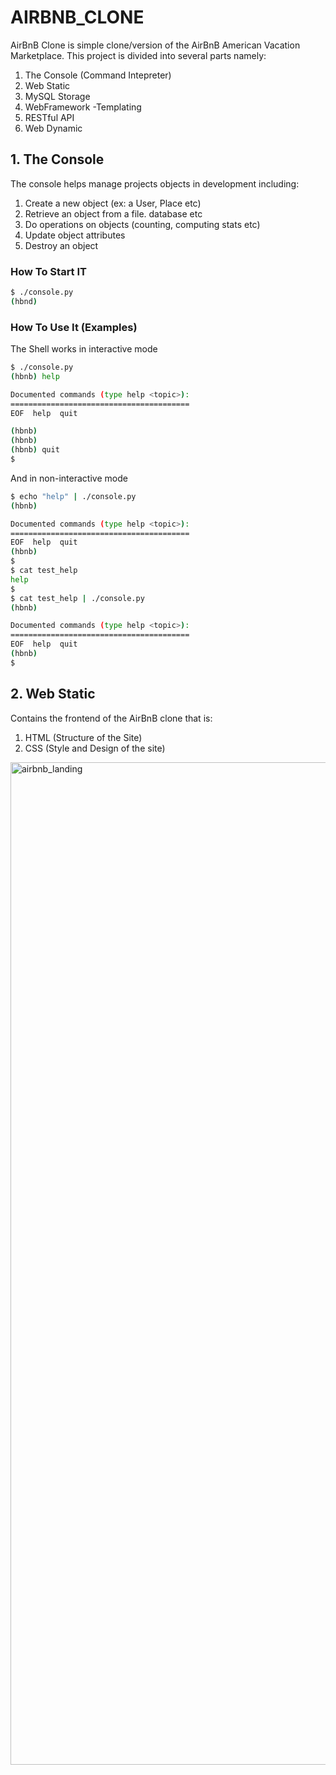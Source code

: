 # AIRBNB_CLONE
AirBnB Clone is simple clone/version of the AirBnB American Vacation Marketplace. This project is divided into several parts namely:
1. The Console (Command Intepreter)
2. Web Static
3. MySQL Storage
4. WebFramework -Templating
5. RESTful API
6. Web Dynamic

## 1. The Console
The console helps manage projects objects in development including:
1. Create a new object (ex: a User, Place etc)
2. Retrieve an object from a file. database etc
3. Do operations on objects (counting, computing stats etc)
4. Update object attributes
5. Destroy an object

### How To Start IT
```bash
$ ./console.py
(hbnd)
```

### How To Use It (Examples)
The Shell works in interactive mode
```bash
$ ./console.py
(hbnb) help

Documented commands (type help <topic>):
========================================
EOF  help  quit

(hbnb) 
(hbnb) 
(hbnb) quit
$
```
And in non-interactive mode
```bash
$ echo "help" | ./console.py
(hbnb)

Documented commands (type help <topic>):
========================================
EOF  help  quit
(hbnb) 
$
$ cat test_help
help
$
$ cat test_help | ./console.py
(hbnb)

Documented commands (type help <topic>):
========================================
EOF  help  quit
(hbnb) 
$
```

## 2. Web Static
Contains the frontend of the AirBnB clone that is:
1. HTML (Structure of the Site)
2. CSS (Style and Design of the site)

<img width="1604" alt="airbnb_landing" src="https://user-images.githubusercontent.com/79806436/184349452-74961585-0e9b-4de7-9324-6e1e7736d927.png">
